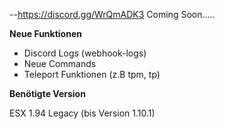 --https://discord.gg/WrQmADK3
Coming Soon..... 

**Neue Funktionen**

- Discord Logs (webhook-logs)
- Neue Commands 
- Teleport Funktionen (z.B tpm, tp) 

**Benötigte Version**

ESX 1.94 Legacy (bis Version 1.10.1)
